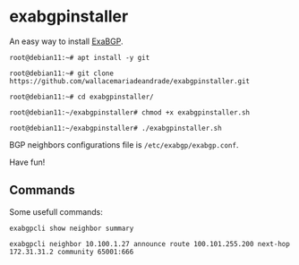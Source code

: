 # exabgpinstaller
An easy way to install [ExaBGP](https://github.com/Exa-Networks/exabgp).

```root@debian11:~# apt install -y git```

```root@debian11:~# git clone https://github.com/wallacemariadeandrade/exabgpinstaller.git```

```root@debian11:~# cd exabgpinstaller/```

```root@debian11:~/exabgpinstaller# chmod +x exabgpinstaller.sh```

```root@debian11:~/exabgpinstaller# ./exabgpinstaller.sh```

BGP neighbors configurations file is ```/etc/exabgp/exabgp.conf```.

Have fun!

## Commands
Some usefull commands:

```exabgpcli show neighbor summary```

```exabgpcli neighbor 10.100.1.27 announce route 100.101.255.200 next-hop 172.31.31.2 community 65001:666```
